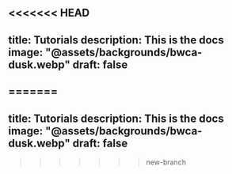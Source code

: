 <<<<<<< HEAD
---
title: Tutorials
description: This is the docs
image: "@assets/backgrounds/bwca-dusk.webp"
draft: false
---
=======
---
title: Tutorials
description: This is the docs
image: "@assets/backgrounds/bwca-dusk.webp"
draft: false
---
>>>>>>> new-branch

